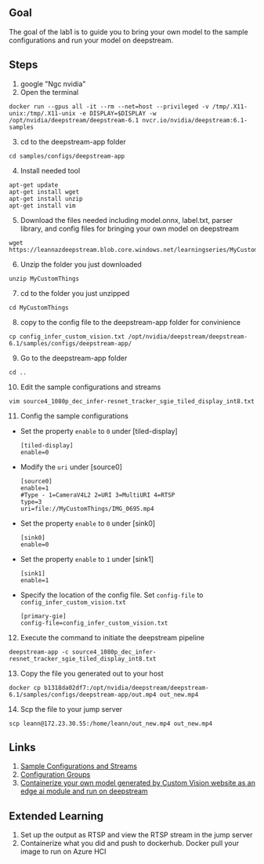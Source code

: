 ## Goal
The goal of the lab1 is to guide you to bring your own model to the sample configurations and run your model on deepstream.

## Steps
1. google "Ngc nvidia"
2. Open the terminal
```
docker run --gpus all -it --rm --net=host --privileged -v /tmp/.X11-unix:/tmp/.X11-unix -e DISPLAY=$DISPLAY -w /opt/nvidia/deepstream/deepstream-6.1 nvcr.io/nvidia/deepstream:6.1-samples
```
3. cd to the deepstream-app folder
```
cd samples/configs/deepstream-app
```
4. Install needed tool
```
apt-get update
apt-get install wget
apt-get install unzip
apt-get install vim
```

5. Download the files needed including model.onnx, label.txt, parser library, and config files for bringing your own model on deepstream 
```
wget https://leannazdeepstream.blob.core.windows.net/learningseries/MyCustomThings.zip
```

6. Unzip the folder you just downloaded
```
unzip MyCustomThings
```

7. cd to the folder you just unzipped
```
cd MyCustomThings
```
8.  copy to the config file to the deepstream-app folder for convinience
```
cp config_infer_custom_vision.txt /opt/nvidia/deepstream/deepstream-6.1/samples/configs/deepstream-app/
```

9. Go to the deepstream-app folder 
```
cd ..
```
10. Edit the sample configurations and streams
```
vim source4_1080p_dec_infer-resnet_tracker_sgie_tiled_display_int8.txt
```
11.  Config the sample configurations

- Set the property `enable` to `0` under [tiled-display]
    ```
    [tiled-display]
    enable=0
    ```
- Modify the `uri` under [source0] 
    ```
    [source0]
    enable=1
    #Type - 1=CameraV4L2 2=URI 3=MultiURI 4=RTSP
    type=3
    uri=file://MyCustomThings/IMG_0695.mp4
    ```

- Set the property `enable` to `0` under [sink0]
    ```
    [sink0] 
    enable=0
    ```

- Set the property `enable` to `1` under [sink1]
    ```
    [sink1] 
    enable=1
    ```
- Specify the location of the config file. Set `config-file` to `config_infer_custom_vision.txt`
    ```
    [primary-gie] 
    config-file=config_infer_custom_vision.txt
    ```

12. Execute the command to initiate the deepstream pipeline
```
deepstream-app -c source4_1080p_dec_infer-resnet_tracker_sgie_tiled_display_int8.txt
```

13. Copy the file you generated out to your host
```
docker cp b1318da02df7:/opt/nvidia/deepstream/deepstream-6.1/samples/configs/deepstream-app/out.mp4 out_new.mp4
```

14. Scp the file to your jump server
```
scp leann@172.23.30.55:/home/leann/out_new.mp4 out_new.mp4
```

## Links
1. [Sample Configurations and Streams](https://docs.nvidia.com/metropolis/deepstream/5.0/dev-guide/index.html#page/DeepStream_Development_Guide/deepstream_Sample_configs_and_Streams.html)
2. [Configuration Groups](https://docs.nvidia.com/metropolis/deepstream/5.0/dev-guide/index.html#page/DeepStream_Development_Guide/deepstream_ref_app_deepstream_app.html#wwpID0E02D0HA)
3. [Containerize your own model generated by Custom Vision website as an edge ai module and run on deepstream](https://github.com/leannhuang/cv-model-with-deepstream-on-kubernetes)

## Extended Learning
1. Set up the output as RTSP and view the RTSP stream in the jump server
2. Containerize what you did and push to dockerhub. Docker pull your image to run on Azure HCI
